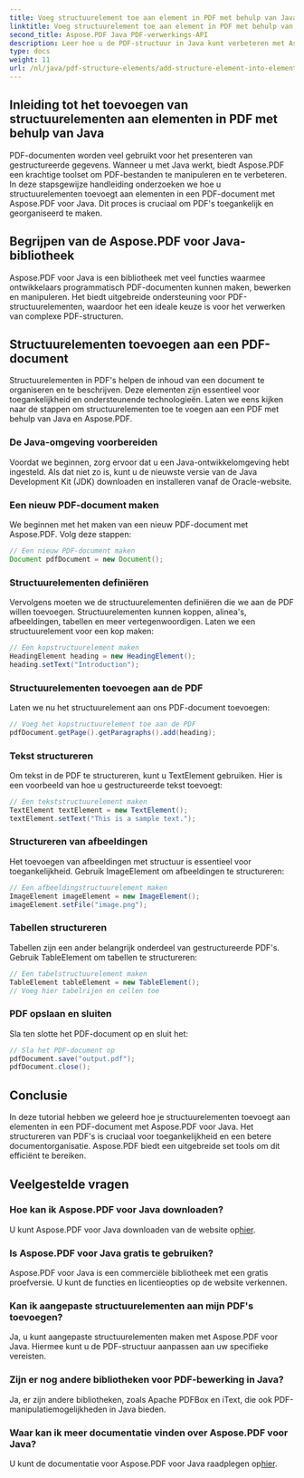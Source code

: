 ```yaml
---
title: Voeg structuurelement toe aan element in PDF met behulp van Java
linktitle: Voeg structuurelement toe aan element in PDF met behulp van Java
second_title: Aspose.PDF Java PDF-verwerkings-API
description: Leer hoe u de PDF-structuur in Java kunt verbeteren met Aspose.PDF voor Java. Deze stapsgewijze handleiding behandelt het toevoegen van structuurelementen voor toegankelijke en georganiseerde PDF's.
type: docs
weight: 11
url: /nl/java/pdf-structure-elements/add-structure-element-into-element-in-pdf-using-java/
---
```


## Inleiding tot het toevoegen van structuurelementen aan elementen in PDF met behulp van Java

PDF-documenten worden veel gebruikt voor het presenteren van gestructureerde gegevens. Wanneer u met Java werkt, biedt Aspose.PDF een krachtige toolset om PDF-bestanden te manipuleren en te verbeteren. In deze stapsgewijze handleiding onderzoeken we hoe u structuurelementen toevoegt aan elementen in een PDF-document met Aspose.PDF voor Java. Dit proces is cruciaal om PDF's toegankelijk en georganiseerd te maken.

## Begrijpen van de Aspose.PDF voor Java-bibliotheek

Aspose.PDF voor Java is een bibliotheek met veel functies waarmee ontwikkelaars programmatisch PDF-documenten kunnen maken, bewerken en manipuleren. Het biedt uitgebreide ondersteuning voor PDF-structuurelementen, waardoor het een ideale keuze is voor het verwerken van complexe PDF-structuren.

## Structuurelementen toevoegen aan een PDF-document

Structuurelementen in PDF's helpen de inhoud van een document te organiseren en te beschrijven. Deze elementen zijn essentieel voor toegankelijkheid en ondersteunende technologieën. Laten we eens kijken naar de stappen om structuurelementen toe te voegen aan een PDF met behulp van Java en Aspose.PDF.

### De Java-omgeving voorbereiden

Voordat we beginnen, zorg ervoor dat u een Java-ontwikkelomgeving hebt ingesteld. Als dat niet zo is, kunt u de nieuwste versie van de Java Development Kit (JDK) downloaden en installeren vanaf de Oracle-website.

### Een nieuw PDF-document maken

We beginnen met het maken van een nieuw PDF-document met Aspose.PDF. Volg deze stappen:

```java
// Een nieuw PDF-document maken
Document pdfDocument = new Document();
```

### Structuurelementen definiëren

Vervolgens moeten we de structuurelementen definiëren die we aan de PDF willen toevoegen. Structuurelementen kunnen koppen, alinea's, afbeeldingen, tabellen en meer vertegenwoordigen. Laten we een structuurelement voor een kop maken:

```java
// Een kopstructuurelement maken
HeadingElement heading = new HeadingElement();
heading.setText("Introduction");
```

### Structuurelementen toevoegen aan de PDF

Laten we nu het structuurelement aan ons PDF-document toevoegen:

```java
// Voeg het kopstructuurelement toe aan de PDF
pdfDocument.getPage().getParagraphs().add(heading);
```

### Tekst structureren

Om tekst in de PDF te structureren, kunt u TextElement gebruiken. Hier is een voorbeeld van hoe u gestructureerde tekst toevoegt:

```java
// Een tekststructuurelement maken
TextElement textElement = new TextElement();
textElement.setText("This is a sample text.");
```

### Structureren van afbeeldingen

Het toevoegen van afbeeldingen met structuur is essentieel voor toegankelijkheid. Gebruik ImageElement om afbeeldingen te structureren:

```java
// Een afbeeldingstructuurelement maken
ImageElement imageElement = new ImageElement();
imageElement.setFile("image.png");
```

### Tabellen structureren

Tabellen zijn een ander belangrijk onderdeel van gestructureerde PDF's. Gebruik TableElement om tabellen te structureren:

```java
// Een tabelstructuurelement maken
TableElement tableElement = new TableElement();
// Voeg hier tabelrijen en cellen toe
```

### PDF opslaan en sluiten

Sla ten slotte het PDF-document op en sluit het:

```java
// Sla het PDF-document op
pdfDocument.save("output.pdf");
pdfDocument.close();
```

## Conclusie

In deze tutorial hebben we geleerd hoe je structuurelementen toevoegt aan elementen in een PDF-document met Aspose.PDF voor Java. Het structureren van PDF's is cruciaal voor toegankelijkheid en een betere documentorganisatie. Aspose.PDF biedt een uitgebreide set tools om dit efficiënt te bereiken.

## Veelgestelde vragen

### Hoe kan ik Aspose.PDF voor Java downloaden?

 U kunt Aspose.PDF voor Java downloaden van de website op[hier](https://releases.aspose.com/pdf/java/).

### Is Aspose.PDF voor Java gratis te gebruiken?

Aspose.PDF voor Java is een commerciële bibliotheek met een gratis proefversie. U kunt de functies en licentieopties op de website verkennen.

### Kan ik aangepaste structuurelementen aan mijn PDF's toevoegen?

Ja, u kunt aangepaste structuurelementen maken met Aspose.PDF voor Java. Hiermee kunt u de PDF-structuur aanpassen aan uw specifieke vereisten.

### Zijn er nog andere bibliotheken voor PDF-bewerking in Java?

Ja, er zijn andere bibliotheken, zoals Apache PDFBox en iText, die ook PDF-manipulatiemogelijkheden in Java bieden.

### Waar kan ik meer documentatie vinden over Aspose.PDF voor Java?

 U kunt de documentatie voor Aspose.PDF voor Java raadplegen op[hier](https://reference.aspose.com/pdf/java/).